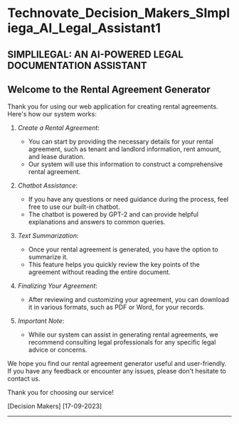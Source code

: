 # Technovate_Decision_Makers_SImpliega_AI_Legal_Assistant1
SIMPLILEGAL: AN AI-POWERED LEGAL DOCUMENTATION ASSISTANT
----------------------------------
Welcome to the Rental Agreement Generator
----------------------------------

Thank you for using our web application for creating rental agreements. Here's how our system works:

1. *Create a Rental Agreement*:
   - You can start by providing the necessary details for your rental agreement, such as tenant and landlord information, rent amount, and lease duration.
   - Our system will use this information to construct a comprehensive rental agreement.

2. *Chatbot Assistance*:
   - If you have any questions or need guidance during the process, feel free to use our built-in chatbot.
   - The chatbot is powered by GPT-2 and can provide helpful explanations and answers to common queries.

3. *Text Summarization*:
   - Once your rental agreement is generated, you have the option to summarize it.
   - This feature helps you quickly review the key points of the agreement without reading the entire document.

4. *Finalizing Your Agreement*:
   - After reviewing and customizing your agreement, you can download it in various formats, such as PDF or Word, for your records.

5. *Important Note*:
   - While our system can assist in generating rental agreements, we recommend consulting legal professionals for any specific legal advice or concerns.

We hope you find our rental agreement generator useful and user-friendly. If you have any feedback or encounter any issues, please don't hesitate to contact us.

Thank you for choosing our service!

[Decision Makers]
[17-09-2023]

----------------------------------
